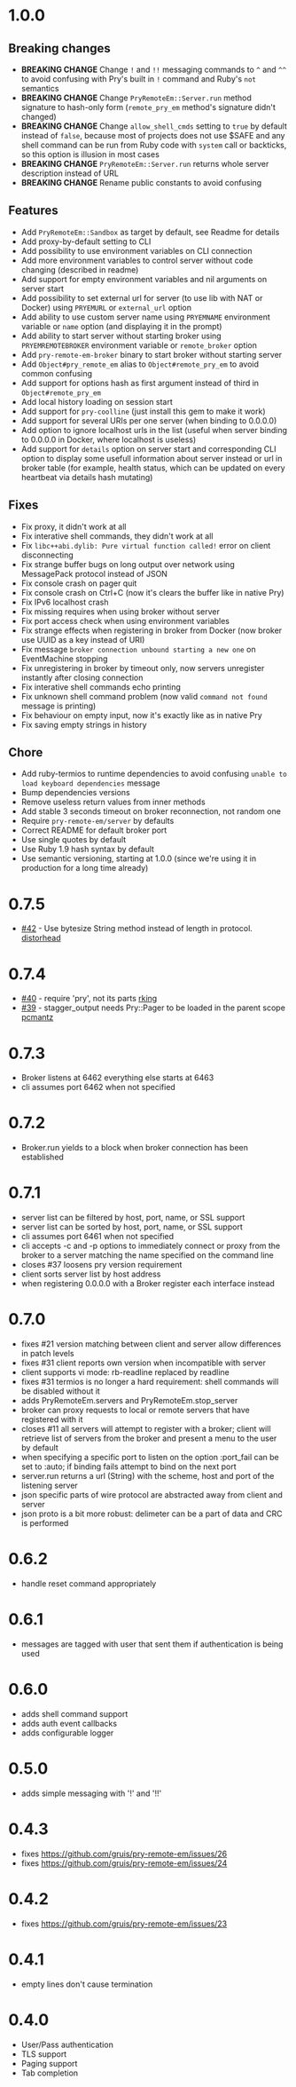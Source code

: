 # 1.0.0

## Breaking changes

* **BREAKING CHANGE** Change `!` and `!!` messaging commands to `^` and `^^` to avoid confusing with Pry's built in `!` command and Ruby's `not` semantics
* **BREAKING CHANGE** Change `PryRemoteEm::Server.run` method signature to hash-only form (`remote_pry_em` method's signature didn't changed)
* **BREAKING CHANGE** Change `allow_shell_cmds` setting to `true` by default instead of `false`, because most of projects does not use $SAFE and any shell command can be run from Ruby code with `system` call or backticks, so this option is illusion in most cases
* **BREAKING CHANGE** `PryRemoteEm::Server.run` returns whole server description instead of URL
* **BREAKING CHANGE** Rename public constants to avoid confusing

## Features

* Add `PryRemoteEm::Sandbox` as target by default, see Readme for details
* Add proxy-by-default setting to CLI
* Add possibility to use environment variables on CLI connection
* Add more environment variables to control server without code changing (described in readme)
* Add support for empty environment variables and nil arguments on server start
* Add possibility to set external url for server (to use lib with NAT or Docker) using `PRYEMURL` or `external_url` option
* Add ability to use custom server name using `PRYEMNAME` environment variable or `name` option (and displaying it in the prompt)
* Add ability to start server without starting broker using `PRYEMREMOTEBROKER` environment variable or `remote_broker` option
* Add `pry-remote-em-broker` binary to start broker without starting server
* Add `Object#pry_remote_em` alias to `Object#remote_pry_em` to avoid common confusing
* Add support for options hash as first argument instead of third in `Object#remote_pry_em`
* Add local history loading on session start
* Add support for `pry-coolline` (just install this gem to make it work)
* Add support for several URIs per one server (when binding to 0.0.0.0)
* Add option to ignore localhost urls in the list (useful when server binding to 0.0.0.0 in Docker, where localhost is useless)
* Add support for `details` option on server start and corresponding CLI option to display some usefull information about server instead or url in broker table (for example, health status, which can be updated on every heartbeat via details hash mutating)

## Fixes

* Fix proxy, it didn't work at all
* Fix interative shell commands, they didn't work at all
* Fix `libc++abi.dylib: Pure virtual function called!` error on client disconnecting
* Fix strange buffer bugs on long output over network using MessagePack protocol instead of JSON
* Fix console crash on pager quit
* Fix console crash on Ctrl+C (now it's clears the buffer like in native Pry)
* Fix IPv6 localhost crash
* Fix missing requires when using broker without server
* Fix port access check when using environment variables
* Fix strange effects when registering in broker from Docker (now broker use UUID as a key instead of URI)
* Fix message `broker connection unbound starting a new one` on EventMachine stopping
* Fix unregistering in broker by timeout only, now servers unregister instantly after closing connection
* Fix interative shell commands echo printing
* Fix unknown shell command problem (now valid `command not found` message is printing)
* Fix behaviour on empty input, now it's exactly like as in native Pry
* Fix saving empty strings in history

## Chore

* Add ruby-termios to runtime dependencies to avoid confusing `unable to load keyboard dependencies` message
* Bump dependencies versions
* Remove useless return values from inner methods
* Add stable 3 seconds timeout on broker reconnection, not random one
* Require `pry-remote-em/server` by defaults
* Correct README for default broker port
* Use single quotes by default
* Use Ruby 1.9 hash syntax by default
* Use semantic versioning, starting at 1.0.0 (since we're using it in production for a long time already)

# 0.7.5

* [#42](https://github.com/gruis/pry-remote-em/pull/42) - Use bytesize String method instead of length in protocol. [distorhead](https://github.com/distorhead)

# 0.7.4

* [#40](https://github.com/gruis/pry-remote-em/pull/40) - require 'pry', not its parts [rking](https://github.com/rking)
* [#39](https://github.com/gruis/pry-remote-em/pull/39) - stagger_output needs Pry::Pager to be loaded in the parent scope [pcmantz](https://github.com/pcmantz)

# 0.7.3

* Broker listens at 6462 everything else starts at 6463
* cli assumes port 6462 when not specified

# 0.7.2

* Broker.run yields to a block when broker connection has been established

# 0.7.1

* server list can be filtered by host, port, name, or SSL support
* server list can be sorted by host, port, name, or SSL support
* cli assumes port 6461 when not specified
* cli accepts -c and -p options to immediately connect or proxy from the broker to a server matching the name specified on the command line
* closes #37 loosens pry version requirement
* client sorts server list by host address
* when registering 0.0.0.0 with a Broker register each interface instead

# 0.7.0

* fixes #21 version matching between client and server allow differences in patch levels
* fixes #31 client reports own version when incompatible with server
* client supports vi mode: rb-readline replaced by readline
* fixes #31 termios is no longer a hard requirement: shell commands will be disabled without it
* adds PryRemoteEm.servers and PryRemoteEm.stop_server
* broker can proxy requests to local or remote servers that have registered with it
* closes #11 all servers will attempt to register with a broker; client will retrieve list of servers from the broker and present a menu to the user by default
* when specifying a specific port to listen on the option :port_fail can be set to :auto; if binding fails attempt to bind on the next port
* server.run returns a url (String) with the scheme, host and port of the listening server
* json specific parts of wire protocol are abstracted away from client and server
* json proto is a bit more robust: delimeter can be a part of data and CRC is performed

# 0.6.2

* handle reset command appropriately

# 0.6.1

* messages are tagged with user that sent them if authentication is being used

# 0.6.0

* adds shell command support
* adds auth event callbacks
* adds configurable logger

# 0.5.0

* adds simple messaging with '!' and '!!'

# 0.4.3

* fixes https://github.com/gruis/pry-remote-em/issues/26
* fixes https://github.com/gruis/pry-remote-em/issues/24

# 0.4.2

* fixes https://github.com/gruis/pry-remote-em/issues/23

# 0.4.1

* empty lines don't cause termination

# 0.4.0

* User/Pass authentication
* TLS support
* Paging support
* Tab completion

